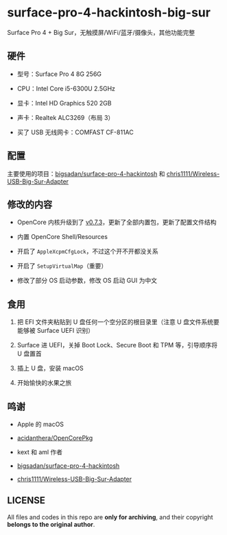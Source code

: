 # surface-pro-4-hackintosh-big-sur

Surface Pro 4 + Big Sur，无触摸屏/WiFi/蓝牙/摄像头，其他功能完整

## 硬件

- 型号：Surface Pro 4 8G 256G

- CPU：Intel Core i5-6300U 2.5GHz

- 显卡：Intel HD Graphics 520 2GB

- 声卡：Realtek ALC3269（布局 3）

- 买了 USB 无线网卡：COMFAST CF-811AC

## 配置

主要使用的项目：[bigsadan/surface-pro-4-hackintosh](https://github.com/bigsadan/surface-pro-4-hackintosh) 和 [chris1111/Wireless-USB-Big-Sur-Adapter](https://github.com/chris1111/Wireless-USB-Big-Sur-Adapter)

## 修改的内容

- OpenCore 内核升级到了 [v0.7.3](https://github.com/acidanthera/OpenCorePkg/releases/tag/0.7.3)，更新了全部内置包，更新了配置文件结构

- 内置 OpenCore Shell/Resources

- 开启了 `AppleXcpmCfgLock`，不过这个开不开都没关系

- 开启了 `SetupVirtualMap`（重要）

- 修改了部分 OS 启动参数，修改 OS 启动 GUI 为中文

## 食用

1. 把 EFI 文件夹粘贴到 U 盘任何一个空分区的根目录里（注意 U 盘文件系统要能够被 Surface UEFI 识别）

1. Surface 进 UEFI，关掉 Boot Lock、Secure Boot 和 TPM 等，引导顺序将 U 盘置首

1. 插上 U 盘，安装 macOS

1. 开始愉快的水果之旅

## 鸣谢

- Apple 的 macOS

- [acidanthera/OpenCorePkg](https://github.com/acidanthera/OpenCorePkg)

- kext 和 aml 作者

- [bigsadan/surface-pro-4-hackintosh](https://github.com/bigsadan/surface-pro-4-hackintosh)

- [chris1111/Wireless-USB-Big-Sur-Adapter](https://github.com/chris1111/Wireless-USB-Big-Sur-Adapter)

## LICENSE

All files and codes in this repo are **only for archiving**, and their copyright **belongs to the original author**.
